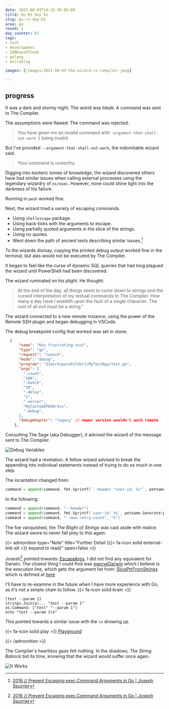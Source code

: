 ```yaml
---
date: 2021-08-03T14:32:30-05:00
title: Go R1 Day 61
slug: go-r1-day-61
area: go
round: 1
day_counter: 61
tags:
- tech
- development
- 100DaysOfCode
- golang
- microblog

images: [/images/2021-08-03-the-wizard-vs-compiler.jpeg]

---
```


## progress

It was a dark and stormy night.
The world was bleak.
A command was sent to The Compiler.

The assumptions were flawed.
The command was rejected.

> You have given me an invalid command with `-argument-that-shall-not-work 5` being invalid.

But I've provided `--argument-that-shall-not-work`, the indomitable wizard said.

> Your command is unworthy.

Digging into esoteric tomes of knowledge, the wizard discovered others have had similar issues when calling external processes using the legendary wizardry of `os/exec`.
However, none could shine light into the darkness of his failure.

Running in `pwsh` worked fine.

Next, the wizard tried a variety of escaping commands.

- Using `shellescape` package.
- Using back-ticks with the arguments to escape.
- Using partially quoted arguments in the slice of the strings.
- Using no quotes.
- Went down the path of ancient texts describing similar issues.[^similar-issues]

To the wizards dismay, copying the printed debug output worked fine in the terminal, but alas would not be executed by The Compiler.

It began to feel like the curse of dynamic SQL queries that had long plagued the wizard until PowerShell had been discovered.

The wizard ruminated on his plight.
He thought:

> At the end of the day, all things seem to come down to strings and the cursed interpretation of my textual commands to The Compiler.
How many a day have I wasteth upon the fault of a single character.
The root of all evil must be a string."

The wizard connected to a new remote instance, using the power of the Remote SSH plugin and began debugging in VSCode.

The debug breakpoint config that worked was set in stone.

```json
  {
      "name": "Run frustrating-test",
      "type": "go",
      "request": "launch",
      "mode": "debug",
      "program": "${workspaceFolder}/MyTestApp/test.go",
      "args": [
        "-count",
        "100",
        "-batch",
        "10",
        "-delay",
        "1",
        "-server",
        "MyCustomIPAddress",
        "-debug",
      ],
      "debugAdapter": "legacy" // newer version wouldn't work remote
    },
```

Consulting The Sage (aka Debugger), it advised the wizard of the message sent to The Compiler.

![Debug Variables](/images/2021-08-03-14.52.18-debug-variables.png "Debug Variables")

The wizard had a revelation.
A fellow wizard advised to break the appending into individual statements instead of trying to do so much in one step.

The incantation changed from:

```go
command = append(command, fmt.Sprintf(`--header "user-id: %s"`, petname.Generate(petNameLength, "-"))
```

to the following:

```go
command = append(command, "--header")
command = append(command, fmt.Sprintf(`user-id: %s`, petname.Generate(petNameLength, "-")))
command = append(command, "--max-retry-count", "5")
```

The foe vanquished, the _The Blight of Strings_ was cast aside with malice.
The wizard swore to never fall prey to this again.

{{< admonition type="Note" title="Further Detail ({{< fa-icon solid  external-link-alt >}} expand to read)" open=false >}}

Josesh[^similar-issues] pointed towards: [EscapeArgs](https://github.com/golang/go/blob/8a7ee4c51e992174d432ce0f40d9387a32d6ee4a/src/syscall/exec_windows.go#L26).
I did not find any equivalent for Darwin.
The closest thing I could find was [execveDarwin](https://github.com/golang/go/blob/8a7ee4c51e992174d432ce0f40d9387a32d6ee4a/src/syscall/exec_unix.go#L303) which I believe is the execution line, which gets the argument list from: [SlicePtrFromStrings](https://github.com/golang/go/blob/8a7ee4c51e992174d432ce0f40d9387a32d6ee4a/src/syscall/exec_unix.go#L284) which is defined at [here](https://github.com/golang/go/blob/8a7ee4c51e992174d432ce0f40d9387a32d6ee4a/src/syscall/exec_unix.go#L86)

I'll have to re-examine in the future when I have more experience with Go, as it's not a simple chain to follow. {{< fa-icon solid  brain >}}

```text
[test --param 1]
strings.Join(a)... "test --param 1"
os.Command: ["test" "--param 1"]
echo "test --param 1\n"
```

This pointed towards a similar issue with the `\n` showing up.

{{< fa-icon solid  play >}} [Playground](https://play.golang.org/p/2iNCcDX0dWi)

{{< /admonition >}}

The Compiler's heartless gaze felt nothing.
In the shadows, _The String Balrock_ bid its time, knowing that the wizard would suffer once again.

![It Works](/images/2021-08-03-goroutine.gif "It Works And Has Pterm Magic")

<!-- {{< goplay url="rm9evIsgecS" >}} -->
<!-- https://play.golang.org/p/rm9evIsgecS -->

[^similar-issues]: [2016 // Prevent Escaping exec.Command Arguments in Go | Joseph Spurrier](https://www.josephspurrier.com/prevent-escaping-exec-command-arguments-in-go)
